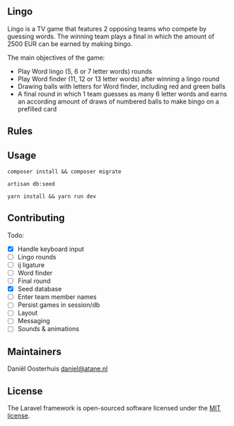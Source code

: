 ## Lingo

Lingo is a TV game that features 2 opposing teams who compete by guessing words. The winning team 
plays a final in which the amount of 2500 EUR can be earned by making bingo.

The main objectives of the game:

* Play Word lingo (5, 6 or 7 letter words) rounds
* Play Word finder (11, 12 or 13 letter words) after winning a lingo round
* Drawing balls with letters for Word finder, including red and green balls
* A final round in which 1 team guesses as many 6 letter words and earns an according amount of 
draws of numbered balls to make bingo on a prefilled card

## Rules


## Usage
`composer install && composer migrate`

`artisan db:seed`

`yarn install && yarn run dev`

## Contributing

Todo:

- [x]  Handle keyboard input
- [ ]  Lingo rounds
- [ ]  ij ligature
- [ ]  Word finder
- [ ]  Final round
- [x]  Seed database
- [ ]  Enter team member names
- [ ]  Persist games in session/db
- [ ]  Layout
- [ ]  Messaging
- [ ]  Sounds & animations

## Maintainers

Daniël Oosterhuis [daniel@atane.nl](daniel@atane.nl)

## License

The Laravel framework is open-sourced software licensed under the [MIT license](https://opensource.org/licenses/MIT).
